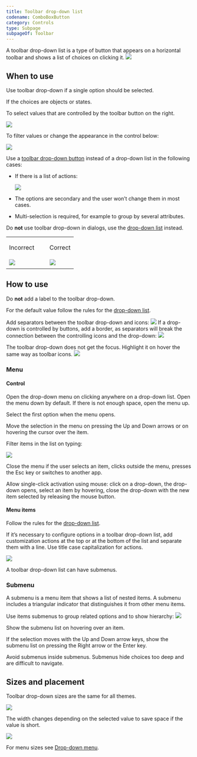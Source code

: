 ```yaml
---
title: Toolbar drop-down list
codename: ComboBoxButton
category: Controls
type: Subpage
subpageOf: Toolbar
---
```



A toolbar drop-down list is a type of button that appears on a horizontal toolbar and shows a list of choices on clicking it.
![]({{site.baseurl}}/images/toolbar_dropdown/example.png)


## When to use

Use toolbar drop-down if a single option should be selected.

If the choices are objects or states.

To select values that are controlled by the toolbar button on the right. 

![]({{site.baseurl}}/images/toolbar_dropdown/toolbar_main.png)

To filter values or change the appearance in the control below:

![]({{site.baseurl}}/images/toolbar_dropdown/toolbar_filter.png)


Use a [toolbar drop-down button]({{site.baseurl}}/controls/toolbar_button/#04) instead of a drop-down list in the following cases:

* If there is a list of actions:

	![]({{site.baseurl}}/images/toolbar_dropdown/menu_button.png)

* The options are secondary and the user won’t change them in most cases.

* Multi-selection is required, for example to group by several attributes.


Do **not** use toolbar drop-down in dialogs, use the [drop-down list]({{site.baseurl}}/controls/drop_down/) instead.

<table>
<col width="60%">
  <tr>
      <td> <p class="label incorrect">Incorrect</p> </td>
      <td> <p class="label correct">Correct</p> </td>
  </tr>
  <tr>
      <td> <img src="{{site.baseurl}}/images/toolbar_dropdown/settings_incorrect.png" style="margin-top: 0px; 
      margin-bottom: 5px;"> </td>
      <td> <img src="{{site.baseurl}}/images/toolbar_dropdown/settings_correct.png" style="margin-top: 0px; margin-bottom:
       5px;"> </td>
  </tr>
</table> 

## How to use

Do **not** add a label to the toolbar drop-down.

For the default value follow the rules for the [drop-down list]({{site.baseurl}}/controls/drop_down/#default-value).

Add separators between the toolbar drop-down and icons:	
![]({{site.baseurl}}/images/toolbar_dropdown/diff.png)
If a drop-down is controlled by buttons, add a border, as separators will break the connection between the controlling icons and the drop-down:
![]({{site.baseurl}}/images/toolbar_dropdown/toolbar_main.png)

The toolbar drop-down does not get the focus. Highlight it on hover the same way as toolbar icons.
![]({{site.baseurl}}/images/toolbar_dropdown/hover.png)

### Menu

#### Control 

Open the drop-down menu on clicking anywhere on a drop-down list.
Open the menu down by default. If there is not enough space, open the menu up.

Select the first option when the menu opens. 

Move the selection in the menu on pressing the Up and Down arrows or on hovering the cursor over the item.

Filter items in the list on typing:

![]({{site.baseurl}}/images/toolbar_dropdown/search.png)

Close the menu if the user selects an item, clicks outside the menu, presses the Esc key or switches to another app.

Allow single-click activation using mouse: click on a drop-down, the drop-down opens, select an item by hovering, close the drop-down with the new item selected by releasing the mouse button.


#### Menu items

Follow the rules for the [drop-down list]({{site.baseurl}}/controls/drop_down/).

If it’s necessary to configure options in a toolbar drop-down list, add customization actions at the top or at the bottom of the list and separate them with a line. Use title case capitalization for actions.

![]({{site.baseurl}}/images/toolbar_dropdown/customize.png)

A toolbar drop-down list can have submenus.

### Submenu

A submenu is a menu item that shows a list of nested items. A submenu includes a triangular indicator that distinguishes it from other menu items.

Use items submenus to group related options and to show hierarchy:	![]({{site.baseurl}}/images/toolbar_dropdown/submenu_example.png)

Show the submenu list on hovering over an item.

If the selection moves with the Up and Down arrow keys, show the submenu list on pressing the Right arrow or the Enter key.

Avoid submenus inside submenus. Submenus hide choices too deep and are difficult to navigate.

## Sizes and placement

Toolbar drop-down sizes are the same for all themes.

![]({{site.baseurl}}/images/toolbar_dropdown/toolbar_sizes.png)


The width changes depending on the selected value to save space if the value is short.

![]({{site.baseurl}}/images/toolbar_dropdown/width.png)

For menu sizes see [Drop-down menu]({{site.baseurl}}/controls/drop_down/#menu-1).